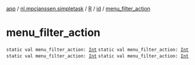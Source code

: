[app](../../../index.md) / [nl.mpcjanssen.simpletask](../../index.md) / [R](../index.md) / [id](index.md) / [menu_filter_action](.)

# menu_filter_action

`static val menu_filter_action: `[`Int`](https://kotlinlang.org/api/latest/jvm/stdlib/kotlin/-int/index.html)
`static val menu_filter_action: `[`Int`](https://kotlinlang.org/api/latest/jvm/stdlib/kotlin/-int/index.html)
`static val menu_filter_action: `[`Int`](https://kotlinlang.org/api/latest/jvm/stdlib/kotlin/-int/index.html)
`static val menu_filter_action: `[`Int`](https://kotlinlang.org/api/latest/jvm/stdlib/kotlin/-int/index.html)